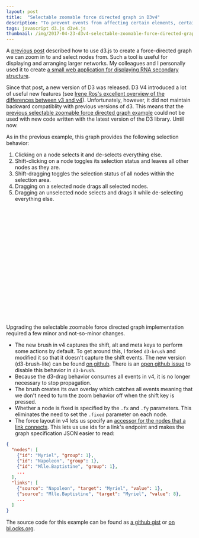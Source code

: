 ```yaml
---
layout: post
title:  "Selectable zoomable force directed graph in D3v4"
description: "To prevent events from affecting certain elements, certain behaviors (such as zoom) can be filtered so that their events ignore specified elements."
tags: javascript d3.js d3v4.js
thumbnail: /img/2017-04-23-d3v4-selectable-zoomable-force-directed-graph.png
---
```


A [previous post](/2015/02/15/selectable-force-directed-graph/) described how
to use d3.js to create a force-directed graph we can zoom in to and select
nodes from. Such a tool is useful for displaying and arranging larger
networks. My colleagues and I personally used it to create [a small web
application for displaying RNA secondary
structure](http://rna.tbi.univie.ac.at/forna/).

Since that post, a new version of D3 was released. D3 V4 introduced a lot of
useful new features (see [Irene Ros's excellent overview of the differences
between v3 and v4](https://iros.github.io/d3-v4-whats-new/)). Unfortunately,
however, it did not maintain backward compatiblity with previous versions of
d3. This means that the [previous selectable zoomable force directed graph
example](/2015/02/15/selectable-force-directed-graph/) could not be used with
new code written with the latest version of the D3 library. Until now.

As in the previous example, this graph provides the following selection
behavior:

1. Clicking on a node selects it and de-selects everything else.
2. Shift-clicking on a node toggles its selection status and leaves
   all other nodes as they are.
3. Shift-dragging toggles the selection status of all nodes within
   the selection area.
4. Dragging on a selected node drags all selected nodes.
5. Dragging an unselected node selects and drags it while
   de-selecting everything else.

<div align='center' id="d3_selectable_force_directed_graph" style="width: 400px; height: 300px; margin: auto; margin-bottom: 12px">
    <svg />
</div>

Upgrading the selectable zoomable force directed graph implementation required
a few minor and not-so-minor changes.

* The new brush in v4 captures the shift, alt and meta keys to perform some
  actions by default. To get around this, I forked `d3-brush` and modified it
  so that it doesn't capture the shift events. The new version (d3-brush-lite)
  can be found [on github](https://github.com/pkerpedjiev/d3-brush-lite). There
  is an [open github issue](https://github.com/d3/d3-brush/issues/20) to
  disable this behavior in `d3-brush`.
* Because the d3-drag behavior consumes all events in v4, it is no longer
  necessary to stop propagation.
* The brush creates its own overlay which catches all events meaning that we
  don't need to turn the zoom behavior off when the shift key is pressed.
* Whether a node is fixed is specified by the `.fx` and `.fy` parameters. This
  eliminates the need to set the `.fixed` parameter on each node.
* The force layout in v4 lets us specify an [accessor for the nodes that a link
  connects](https://github.com/d3/d3-force#link_id). This lets us use ids for 
  a link's endpoint and makes the graph specification JSON easier to read:

```json
{
  "nodes": [
    {"id": "Myriel", "group": 1},
    {"id": "Napoleon", "group": 1},
    {"id": "Mlle.Baptistine", "group": 1},
    ...
  ],
  "links": [
    {"source": "Napoleon", "target": "Myriel", "value": 1},
    {"source": "Mlle.Baptistine", "target": "Myriel", "value": 8},
    ...
  ]
}
```

The source code for this example can be found as [a github
gist](https://gist.github.com/pkerpedjiev/f2e6ebb2532dae603de13f0606563f5b) or
[on
bl.ocks.org](https://bl.ocks.org/pkerpedjiev/f2e6ebb2532dae603de13f0606563f5b).

<link rel='stylesheet' href='/css/d3v4-selectable-zoomable-force-directed-graph.css'>
<script type='text/javascript'>
    var d3v3 = d3;
    d3 = d3v4;
    // load the lite brush into the d3v4 namespace
</script>
<script src="/js/d3v4-brush-lite.js"></script>
<script type='text/javascript'>
    // restore the v3 namespace
    var d3 = d3v3;
</script>
<script src="/js/d3v4-selectable-force-directed-graph.js"></script>

<script>
    var svg = d3.select('#d3_selectable_force_directed_graph');

    d3.json('/jsons/miserables.with-ids.json', function(error, graph) {
        if (!error) {
            //console.log('graph', graph);
            createV4SelectableForceDirectedGraph(svg, graph);
        } else {
            console.error(error);
        }
    });
</script>
